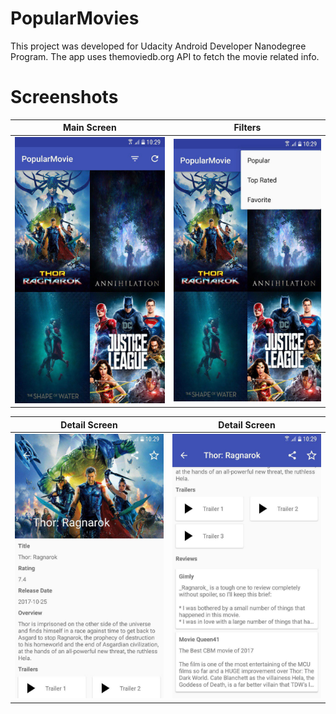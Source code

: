 # PopularMovies

This project was developed for Udacity Android Developer Nanodegree Program.
The app uses themoviedb.org API to fetch the movie related info.

# Screenshots

Main Screen             |  Filters
:-------------------------:|:-------------------------:
![Screenshot](/screenshots/main_screen.jpg?raw=true)  |  ![Screenshot](/screenshots/main_screen_filter.jpg?raw=true)

Detail Screen             |  Detail Screen
:-------------------------:|:-------------------------:
![Screenshot](/screenshots/detail_activity.jpg?raw=true)  |  ![Screenshot](/screenshots/detail_activity2.jpg?raw=true)

